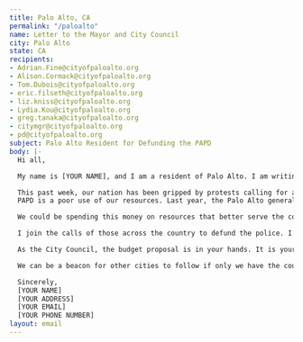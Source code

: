 ```yaml
---
title: Palo Alto, CA
permalink: "/paloalto"
name: Letter to the Mayor and City Council
city: Palo Alto
state: CA
recipients:
- Adrian.Fine@cityofpaloalto.org
- Alison.Cormack@cityofpaloalto.org
- Tom.Dubois@cityofpaloalto.org
- eric.filseth@cityofpaloalto.org
- liz.kniss@cityofpaloalto.org
- Lydia.Kou@cityofpaloalto.org
- greg.tanaka@cityofpaloalto.org
- citymgr@cityofpaloalto.org
- pd@cityofpaloalto.org
subject: Palo Alto Resident for Defunding the PAPD
body: |-
  Hi all,

  My name is [YOUR NAME], and I am a resident of Palo Alto. I am writing to demand that the City Council adopts a People’s Budget that prioritizes community wellbeing and redirects funding away from the police.

  This past week, our nation has been gripped by protests calling for a rapid and meaningful reconsideration of the role of policing in communities as well as an end to racism and anti-Blackness in America. The Bay Area has been at the forefront of much of this action. Accordingly, it has come to my attention that the budget for 2021 is being decided as these protests continue.
  PAPD is a poor use of our resources. Last year, the Palo Alto general fund spent 43.8 million dollars on the PAPD. This means PAPD cost us taxpayers more than was spent on libraries, parks, arts, sciences, and recreation programs combined.

  We could be spending this money on resources that better serve the community, like affordable housing, mental health resources, and the library system just to name a few. Amidst a pandemic in which everyone has been affected monetarily, the police system should be the first to be defunded. There are other far more important initiatives that need our money.

  I join the calls of those across the country to defund the police. I demand a budget that adequately and effectively meets the needs of at-risk Palo Alto residents during this trying and uncertain time, when livelihoods are on the line. I call on you to slash the PAPD budget and instead meaningfully reallocate funds towards social programs and resources that support housing, jobs, education, health care, child care, and other critical community needs. We demand a budget that supports community wellbeing, rather than empowers the police forces that tear them apart.

  As the City Council, the budget proposal is in your hands. It is your duty to represent your constituents. I am urging you to completely revise the budget for the 2020-2021 fiscal year.

  We can be a beacon for other cities to follow if only we have the courage to change.

  Sincerely,
  [YOUR NAME]
  [YOUR ADDRESS]
  [YOUR EMAIL]
  [YOUR PHONE NUMBER]
layout: email
---
```


